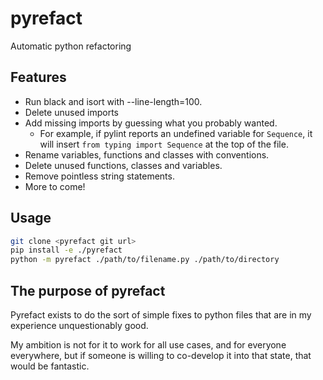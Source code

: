 # pyrefact
Automatic python refactoring

## Features

* Run black and isort with --line-length=100.
* Delete unused imports
* Add missing imports by guessing what you probably wanted.
  * For example, if pylint reports an undefined variable for `Sequence`, it will insert `from typing import Sequence` at the top of the file.
* Rename variables, functions and classes with conventions.
* Delete unused functions, classes and variables.
* Remove pointless string statements.
* More to come!

## Usage

```bash
git clone <pyrefact git url>
pip install -e ./pyrefact
python -m pyrefact ./path/to/filename.py ./path/to/directory
```

## The purpose of pyrefact

Pyrefact exists to do the sort of simple fixes to python files that are in my experience unquestionably good.

My ambition is not for it to work for all use cases, and for everyone everywhere, but if someone is willing to co-develop it into that state, that would be fantastic.
